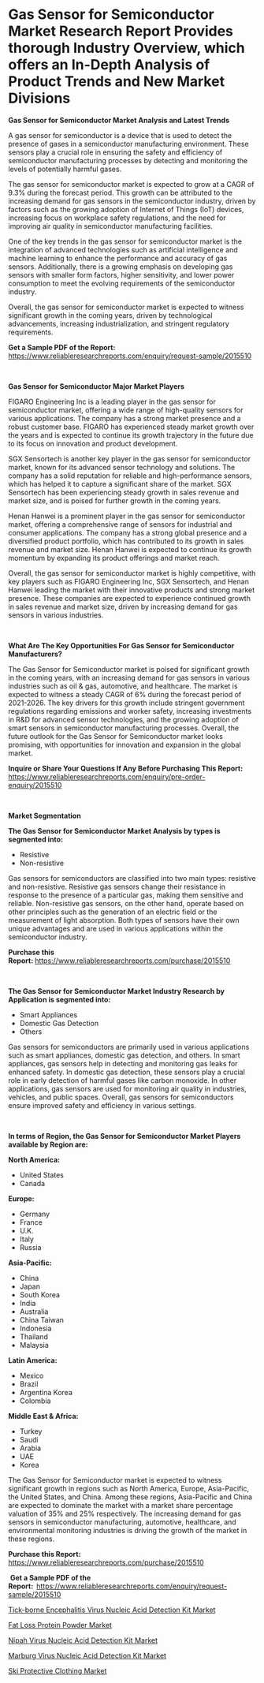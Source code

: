 <p><h1>Gas Sensor for Semiconductor Market Research Report Provides thorough Industry Overview, which offers an In-Depth Analysis of Product Trends and New Market Divisions</h1></p><p><strong>Gas Sensor for Semiconductor Market Analysis and Latest Trends</strong></p>
<p><p>A gas sensor for semiconductor is a device that is used to detect the presence of gases in a semiconductor manufacturing environment. These sensors play a crucial role in ensuring the safety and efficiency of semiconductor manufacturing processes by detecting and monitoring the levels of potentially harmful gases.</p><p>The gas sensor for semiconductor market is expected to grow at a CAGR of 9.3% during the forecast period. This growth can be attributed to the increasing demand for gas sensors in the semiconductor industry, driven by factors such as the growing adoption of Internet of Things (IoT) devices, increasing focus on workplace safety regulations, and the need for improving air quality in semiconductor manufacturing facilities.</p><p>One of the key trends in the gas sensor for semiconductor market is the integration of advanced technologies such as artificial intelligence and machine learning to enhance the performance and accuracy of gas sensors. Additionally, there is a growing emphasis on developing gas sensors with smaller form factors, higher sensitivity, and lower power consumption to meet the evolving requirements of the semiconductor industry.</p><p>Overall, the gas sensor for semiconductor market is expected to witness significant growth in the coming years, driven by technological advancements, increasing industrialization, and stringent regulatory requirements.</p></p>
<p><strong>Get a Sample PDF of the Report:&nbsp;</strong> <a href="https://www.reliableresearchreports.com/enquiry/request-sample/2015510">https://www.reliableresearchreports.com/enquiry/request-sample/2015510</a></p>
<p>&nbsp;</p>
<p><strong>Gas Sensor for Semiconductor Major Market Players</strong></p>
<p><p>FIGARO Engineering Inc is a leading player in the gas sensor for semiconductor market, offering a wide range of high-quality sensors for various applications. The company has a strong market presence and a robust customer base. FIGARO has experienced steady market growth over the years and is expected to continue its growth trajectory in the future due to its focus on innovation and product development.</p><p>SGX Sensortech is another key player in the gas sensor for semiconductor market, known for its advanced sensor technology and solutions. The company has a solid reputation for reliable and high-performance sensors, which has helped it to capture a significant share of the market. SGX Sensortech has been experiencing steady growth in sales revenue and market size, and is poised for further growth in the coming years.</p><p>Henan Hanwei is a prominent player in the gas sensor for semiconductor market, offering a comprehensive range of sensors for industrial and consumer applications. The company has a strong global presence and a diversified product portfolio, which has contributed to its growth in sales revenue and market size. Henan Hanwei is expected to continue its growth momentum by expanding its product offerings and market reach.</p><p>Overall, the gas sensor for semiconductor market is highly competitive, with key players such as FIGARO Engineering Inc, SGX Sensortech, and Henan Hanwei leading the market with their innovative products and strong market presence. These companies are expected to experience continued growth in sales revenue and market size, driven by increasing demand for gas sensors in various industries.</p></p>
<p>&nbsp;</p>
<p><strong>What Are The Key Opportunities For Gas Sensor for Semiconductor Manufacturers?</strong></p>
<p><p>The Gas Sensor for Semiconductor market is poised for significant growth in the coming years, with an increasing demand for gas sensors in various industries such as oil & gas, automotive, and healthcare. The market is expected to witness a steady CAGR of 6% during the forecast period of 2021-2026. The key drivers for this growth include stringent government regulations regarding emissions and worker safety, increasing investments in R&D for advanced sensor technologies, and the growing adoption of smart sensors in semiconductor manufacturing processes. Overall, the future outlook for the Gas Sensor for Semiconductor market looks promising, with opportunities for innovation and expansion in the global market.</p></p>
<p><strong>Inquire or Share Your Questions If Any Before Purchasing This Report:</strong> <a href="https://www.reliableresearchreports.com/enquiry/pre-order-enquiry/2015510">https://www.reliableresearchreports.com/enquiry/pre-order-enquiry/2015510</a></p>
<p>&nbsp;</p>
<p><strong>Market Segmentation</strong></p>
<p><strong>The Gas Sensor for Semiconductor Market Analysis by types is segmented into:</strong></p>
<p><ul><li>Resistive</li><li>Non-resistive</li></ul></p>
<p><p>Gas sensors for semiconductors are classified into two main types: resistive and non-resistive. Resistive gas sensors change their resistance in response to the presence of a particular gas, making them sensitive and reliable. Non-resistive gas sensors, on the other hand, operate based on other principles such as the generation of an electric field or the measurement of light absorption. Both types of sensors have their own unique advantages and are used in various applications within the semiconductor industry.</p></p>
<p><strong>Purchase this Report:&nbsp;</strong><a href="https://www.reliableresearchreports.com/purchase/2015510">https://www.reliableresearchreports.com/purchase/2015510</a></p>
<p>&nbsp;</p>
<p><strong>The Gas Sensor for Semiconductor Market Industry Research by Application is segmented into:</strong></p>
<p><ul><li>Smart Appliances</li><li>Domestic Gas Detection</li><li>Others</li></ul></p>
<p><p>Gas sensors for semiconductors are primarily used in various applications such as smart appliances, domestic gas detection, and others. In smart appliances, gas sensors help in detecting and monitoring gas leaks for enhanced safety. In domestic gas detection, these sensors play a crucial role in early detection of harmful gases like carbon monoxide. In other applications, gas sensors are used for monitoring air quality in industries, vehicles, and public spaces. Overall, gas sensors for semiconductors ensure improved safety and efficiency in various settings.</p></p>
<p>&nbsp;</p>
<p><strong>In terms of Region, the Gas Sensor for Semiconductor Market Players available by Region are:</strong></p>
<p>
    <p> <strong> North America: </strong>
        <ul>
            <li>United States</li>
            <li>Canada</li>
        </ul>
        </p> 
    <p> <strong> Europe: </strong>
        <ul>
            <li>Germany</li>
            <li>France</li>
            <li>U.K.</li>
            <li>Italy</li>
            <li>Russia</li>
        </ul>
        </p> 
    <p> <strong> Asia-Pacific: </strong>
        <ul>
            <li>China</li>
            <li>Japan</li>
            <li>South Korea</li>
            <li>India</li>
            <li>Australia</li>
            <li>China Taiwan</li>
            <li>Indonesia</li>
            <li>Thailand</li>
            <li>Malaysia</li>
        </ul>
        </p> 
    <p> <strong> Latin America: </strong>
        <ul>
            <li>Mexico</li>
            <li>Brazil</li>
            <li>Argentina Korea</li>
            <li>Colombia</li>
        </ul>
        </p> 
    <p> <strong> Middle East & Africa: </strong>
        <ul>
            <li>Turkey</li>
            <li>Saudi</li>
            <li>Arabia</li>
            <li>UAE</li>
            <li>Korea</li>
        </ul>
    </p>
    </p>
<p><p>The Gas Sensor for Semiconductor market is expected to witness significant growth in regions such as North America, Europe, Asia-Pacific, the United States, and China. Among these regions, Asia-Pacific and China are expected to dominate the market with a market share percentage valuation of 35% and 25% respectively. The increasing demand for gas sensors in semiconductor manufacturing, automotive, healthcare, and environmental monitoring industries is driving the growth of the market in these regions.</p></p>
<p><strong>Purchase this Report: </strong><a href="https://www.reliableresearchreports.com/purchase/2015510">https://www.reliableresearchreports.com/purchase/2015510</a></p>
<p>&nbsp;<strong>Get a Sample PDF of the Report:&nbsp;&nbsp;</strong><a href="https://www.reliableresearchreports.com/enquiry/request-sample/2015510">https://www.reliableresearchreports.com/enquiry/request-sample/2015510</a></p>
<p><strong></strong></p>
<p><p><a href="https://five-trouble-98a.notion.site/Global-Tick-borne-Encephalitis-Virus-Nucleic-Acid-Detection-Kit-Market-by-Types-Applications-and-M-ee64964450774075ad7ebe502e661fcd">Tick-borne Encephalitis Virus Nucleic Acid Detection Kit Market</a></p><p><a href="https://view.publitas.com/reportprime-1/fat-loss-protein-powder-market-research-report-provides-critical-insights-that-can-help-shape-business-development-and-investment-strategies/">Fat Loss Protein Powder Market</a></p><p><a href="https://ivy-potential-64b.notion.site/Nipah-Virus-Nucleic-Acid-Detection-Kit-Market-Size-Focuses-on-Market-Dynamics-In-Depth-Analysis-and-a3d058e723db4f3cbf108fcede7eb83a">Nipah Virus Nucleic Acid Detection Kit Market</a></p><p><a href="https://nifty-kite-d51.notion.site/Insights-into-Marburg-Virus-Nucleic-Acid-Detection-Kit-Market-Size-Analysing-Market-Share-Trends--2163925247294f15acf57df1a0b53295">Marburg Virus Nucleic Acid Detection Kit Market</a></p><p><a href="https://view.publitas.com/reportprime-1/ski-protective-clothing-market-share-market-new-trends-analysis-report-by-type-by-application-by-end-use-by-region-and-segment-forecasts-2024-2031/">Ski Protective Clothing Market</a></p></p>